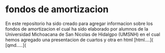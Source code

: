 # fondos de amortizacion
En este repositorio ha sido creado para agregar informacion sobre los fondos de amortizacion
el cual ha sido elaborado por alumnos de la Universidad Michoacana de San Nicolas de Hidalgpo (UMSNH)
en el cual hemos agregado una presentacion de cuartos y otra en html
[html....](
[qmd.....](
